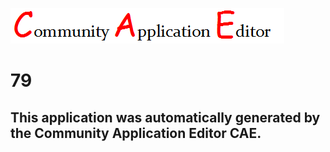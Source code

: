 ![CAE](https://github.com/PhilCAEOrg/CAE-Deployment-Temp/blob/master/img/logo.png)  

79
===================


This application was automatically generated by the Community Application Editor CAE.  
---------------
